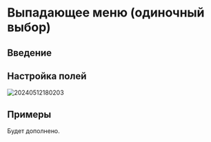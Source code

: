 # Выпадающее меню (одиночный выбор)

## Введение

## Настройка полей

![20240512180203](https://static-docs.nocobase.com/20240512180203.png)

## Примеры

Будет дополнено.